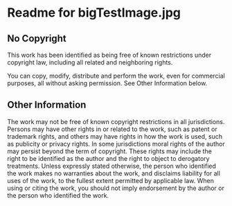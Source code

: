 # Readme for bigTestImage.jpg

## No Copyright

This work has been identified as being free of known restrictions under copyright law, including all related and neighboring rights.

You can copy, modify, distribute and perform the work, even for commercial purposes, all without asking permission. See Other Information below.

## Other Information

The work may not be free of known copyright restrictions in all jurisdictions.
Persons may have other rights in or related to the work, such as patent or trademark rights, and others may have rights in how the work is used, such as publicity or privacy rights.
In some jurisdictions moral rights of the author may persist beyond the term of copyright. These rights may include the right to be identified as the author and the right to object to derogatory treatments.
Unless expressly stated otherwise, the person who identified the work makes no warranties about the work, and disclaims liability for all uses of the work, to the fullest extent permitted by applicable law.
When using or citing the work, you should not imply endorsement by the author or the person who identified the work.
